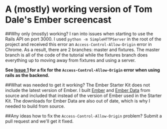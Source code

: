 # A (mostly) working version of Tom Dale's Ember screencast

##Why only (mostly) working?
I ran into issues when starting to use the Rails API on port 3000. I used `python -m SimpleHTTPServer` in the root of the project and received this error an `Access-Control-Allow-Origin` error in Chrome. As a result, there are 2 branches: master and fixtures. The master branch is all of the code of the tutorial while the fixtures branch does everything up to moving away from fixtures and using a server.

**See [Issue 1](https://github.com/cmoel/tom_dale_ember_screencast/issues/1) for a fix for the `Access-Control-Allow-Origin` error when using rails as the backend.**

##What was needed to get it working?
The Ember Starter Kit does not include the latest version of Ember. I built [Ember](https://github.com/emberjs/ember.js/) and [Ember Data](https://github.com/emberjs/data) from source and included that instead of the version of Ember used in the Starter Kit. The downloads for Ember Data are also out of date, which is why I needed to build from source.

##Any ideas how to fix the `Access-Control-Allow-Origin` problem?
Submit a pull request and we'll get it fixed.
